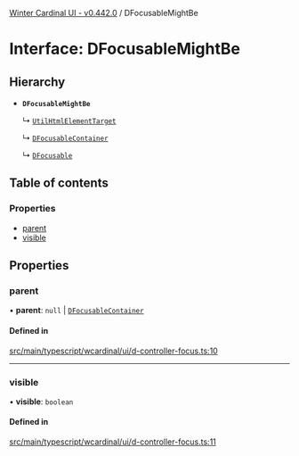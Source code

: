 [Winter Cardinal UI - v0.442.0](../index.md) / DFocusableMightBe

# Interface: DFocusableMightBe

## Hierarchy

- **`DFocusableMightBe`**

  ↳ [`UtilHtmlElementTarget`](UtilHtmlElementTarget.md)

  ↳ [`DFocusableContainer`](DFocusableContainer.md)

  ↳ [`DFocusable`](DFocusable.md)

## Table of contents

### Properties

- [parent](DFocusableMightBe.md#parent)
- [visible](DFocusableMightBe.md#visible)

## Properties

### parent

• **parent**: ``null`` \| [`DFocusableContainer`](DFocusableContainer.md)

#### Defined in

[src/main/typescript/wcardinal/ui/d-controller-focus.ts:10](https://github.com/winter-cardinal/winter-cardinal-ui/blob/v0.442.0/src/main/typescript/wcardinal/ui/d-controller-focus.ts#L10)

___

### visible

• **visible**: `boolean`

#### Defined in

[src/main/typescript/wcardinal/ui/d-controller-focus.ts:11](https://github.com/winter-cardinal/winter-cardinal-ui/blob/v0.442.0/src/main/typescript/wcardinal/ui/d-controller-focus.ts#L11)
